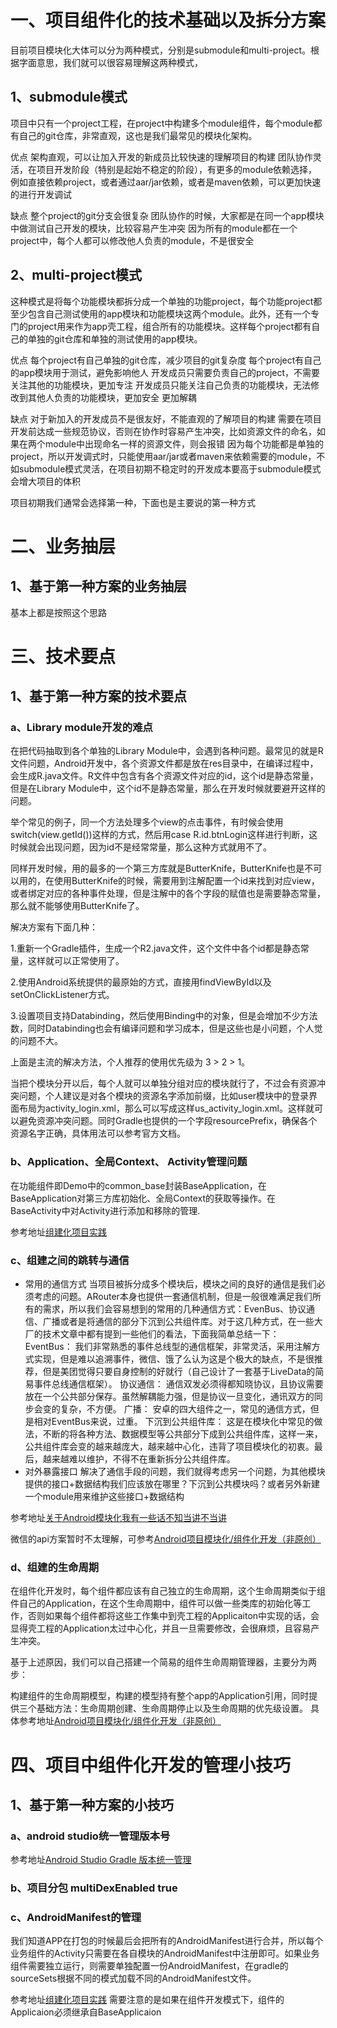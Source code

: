 
# 一、项目组件化的技术基础以及拆分方案
  目前项目模块化大体可以分为两种模式，分别是submodule和multi-project。根据字面意思，我们就可以很容易理解这两种模式，
 ## 1、submodule模式
项目中只有一个project工程，在project中构建多个module组件，每个module都有自己的git仓库，非常直观，这也是我们最常见的模块化架构。

优点
架构直观，可以让加入开发的新成员比较快速的理解项目的构建
团队协作灵活，在项目开发阶段（特别是起始不稳定的阶段），有更多的module依赖选择，例如直接依赖project，或者通过aar/jar依赖，或者是maven依赖，可以更加快速的进行开发调试

缺点
整个project的git分支会很复杂
团队协作的时候，大家都是在同一个app模块中做测试自己开发的模块，比较容易产生冲突
因为所有的module都在一个project中，每个人都可以修改他人负责的module，不是很安全
## 2、multi-project模式
这种模式是将每个功能模块都拆分成一个单独的功能project，每个功能project都至少包含自己测试使用的app模块和功能模块这两个module。此外，还有一个专门的project用来作为app壳工程，组合所有的功能模块。这样每个project都有自己的单独的git仓库和单独的测试使用的app模块。

优点
每个project有自己单独的git仓库，减少项目的git复杂度
每个project有自己的app模块用于测试，避免影响他人
开发成员只需要负责自己的project，不需要关注其他的功能模块，更加专注
开发成员只能关注自己负责的功能模块，无法修改到其他人负责的功能模块，更加安全
更加解耦

缺点
对于新加入的开发成员不是很友好，不能直观的了解项目的构建
需要在项目开发前达成一些规范协议，否则在协作时容易产生冲突，比如资源文件的命名，如果在两个module中出现命名一样的资源文件，则会报错
因为每个功能都是单独的project，所以开发调式时，只能使用aar/jar或者maven来依赖需要的module，不如submodule模式灵活，在项目初期不稳定时的开发成本要高于submodule模式
会增大项目的体积

项目初期我们通常会选择第一种，下面也是主要说的第一种方式
# 二、业务抽层
## 1、基于第一种方案的业务抽层
基本上都是按照这个思路

# 三、技术要点
## 1、基于第一种方案的技术要点
### a、Library module开发的难点
在把代码抽取到各个单独的Library Module中，会遇到各种问题。最常见的就是R文件问题，Android开发中，各个资源文件都是放在res目录中，在编译过程中，会生成R.java文件。R文件中包含有各个资源文件对应的id，这个id是静态常量，但是在Library Module中，这个id不是静态常量，那么在开发时候就要避开这样的问题。

举个常见的例子，同一个方法处理多个view的点击事件，有时候会使用switch(view.getId())这样的方式，然后用case R.id.btnLogin这样进行判断，这时候就会出现问题，因为id不是经常常量，那么这种方式就用不了。

同样开发时候，用的最多的一个第三方库就是ButterKnife，ButterKnife也是不可以用的，在使用ButterKnife的时候，需要用到注解配置一个id来找到对应view，或者绑定对应的各种事件处理，但是注解中的各个字段的赋值也是需要静态常量，那么就不能够使用ButterKnife了。

解决方案有下面几种：

1.重新一个Gradle插件，生成一个R2.java文件，这个文件中各个id都是静态常量，这样就可以正常使用了。

2.使用Android系统提供的最原始的方式，直接用findViewById以及setOnClickListener方式。

3.设置项目支持Databinding，然后使用Binding中的对象，但是会增加不少方法数，同时Databinding也会有编译问题和学习成本，但是这些也是小问题，个人觉的问题不大。

上面是主流的解决方法，个人推荐的使用优先级为 3 > 2 > 1。

当把个模块分开以后，每个人就可以单独分组对应的模块就行了，不过会有资源冲突问题，个人建议是对各个模块的资源名字添加前缀，比如user模块中的登录界面布局为activity_login.xml，那么可以写成这样us_activity_login.xml。这样就可以避免资源冲突问题。同时Gradle也提供的一个字段resourcePrefix，确保各个资源名字正确，具体用法可以参考官方文档。
### b、Application、全局Context、 Activity管理问题
在功能组件即Demo中的common_base封装BaseApplication，在BaseApplication对第三方库初始化、全局Context的获取等操作。在BaseActivity中对Activity进行添加和移除的管理.

参考地址[组建化项目实践](https://mp.weixin.qq.com/s/8_8gGpkpO2QFNkWgSRBwIg)
### c、组建之间的跳转与通信
- 常用的通信方式
当项目被拆分成多个模块后，模块之间的良好的通信是我们必须考虑的问题。ARouter本身也提供一套通信机制，但是一般很难满足我们所有的需求，所以我们会容易想到的常用的几种通信方式：EvenBus、协议通信、广播或者是将通信的部分下沉到公共组件库。对于这几种方式，在一些大厂的技术文章中都有提到一些他们的看法，下面我简单总结一下：
EventBus： 我们非常熟悉的事件总线型的通信框架，非常灵活，采用注解方式实现，但是难以追溯事件，微信、饿了么认为这是个极大的缺点，不是很推荐，但是美团觉得只要自身控制的好就行（自己设计了一套基于LiveData的简易事件总线通信框架）。
协议通信： 通信双发必须得都知晓协议，且协议需要放在一个公共部分保存。虽然解耦能力强，但是协议一旦变化，通讯双方的同步会变的复杂，不方便。
广播： 安卓的四大组件之一，常见的通信方式，但是相对EventBus来说，过重。
下沉到公共组件库： 这是在模块化中常见的做法，不断的将各种方法、数据模型等公共部分下成到公共组件库，这样一来，公共组件库会变的越来越庞大，越来越中心化，违背了项目模块化的初衷。最后，越来越难以维护，不得不在重新拆分公共组件库。
- 对外暴露接口
解决了通信手段的问题，我们就得考虑另一个问题，为其他模块提供的接口+数据结构我们应该放在哪里？下沉到公共模块吗？或者另外新建一个module用来维护这些接口+数据结构

参考地址[关于Android模块化我有一些话不知当讲不当讲](https://www.cnblogs.com/chenergougou/p/6892764.html)

微信的api方案暂时不太理解，可参考[Android项目模块化/组件化开发（非原创）](https://www.cnblogs.com/WUXIAOCHANG/p/11015391.html)
### d、组建的生命周期

在组件化开发时，每个组件都应该有自己独立的生命周期，这个生命周期类似于组件自己的Application，在这个生命周期中，组件可以做一些类库的初始化等工作，否则如果每个组件都将这些工作集中到壳工程的Applicaiton中实现的话，会显得壳工程的Application太过中心化，并且一旦需要修改，会很麻烦，且容易产生冲突。

基于上述原因，我们可以自己搭建一个简易的组件生命周期管理器，主要分为两步：

构建组件的生命周期模型，构建的模型持有整个app的Application引用，同时提供三个基础方法：生命周期创建、生命周期停止以及生命周期的优先级设置。
具体参考地址[Android项目模块化/组件化开发（非原创）](https://www.cnblogs.com/WUXIAOCHANG/p/11015391.html)
# 四、项目中组件化开发的管理小技巧
## 1、基于第一种方案的小技巧
 ### a、android studio统一管理版本号
 参考地址[Android Studio Gradle 版本统一管理](https://www.jianshu.com/p/63e08c6eb1c6)
 ### b、项目分包 multiDexEnabled true
 ### c、AndroidManifest的管理
 我们知道APP在打包的时候最后会把所有的AndroidManifest进行合并，所以每个业务组件的Activity只需要在各自模块的AndroidManifest中注册即可。如果业务组件需要独立运行，则需要单独配置一份AndroidManifest，在gradle的sourceSets根据不同的模式加载不同的AndroidManifest文件。
 
 参考地址[组建化项目实践](https://mp.weixin.qq.com/s/8_8gGpkpO2QFNkWgSRBwIg)
 需要注意的是如果在组件开发模式下，组件的Applicaion必须继承自BaseApplicaion
